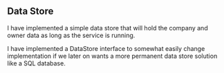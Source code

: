 ## Data Store

I have implemented a simple data store that will hold the company and owner data as long as the service is running.

I have implemented a DataStore interface to somewhat easily change implementation if we later on wants a more permanent data store solution like a SQL database.